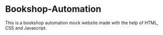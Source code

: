 # Bookshop-Automation
This is a bookshop automation mock website made with the help of HTML, CSS and Javascript.
